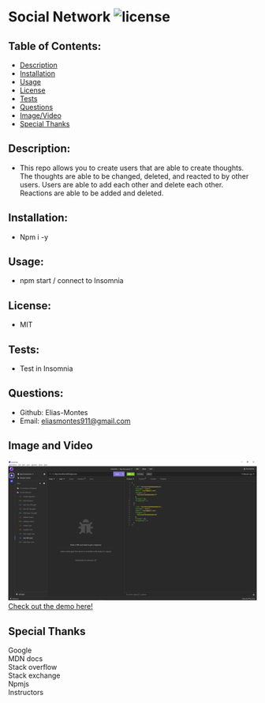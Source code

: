   # Social Network  ![license](https://img.shields.io/badge/license-MIT-green)

  ## Table of Contents:

  * [Description](#description)
  * [Installation](#installation)
  * [Usage](#usage)
  * [License](#license)
  * [Tests](#tests)
  * [Questions](#questions)
  * [Image/Video](#image-and-video)
  * [Special Thanks](#special-thanks)
  
  ## Description:

  - This repo allows you to create users that are able to create thoughts. The thoughts are able to be changed, deleted, and reacted to by other users. Users are able to add each other and delete each other. Reactions are able to be added and deleted.

  ## Installation:

  - Npm i -y

  ## Usage:

  - npm start / connect to Insomnia

  ## License:

  - MIT

  ## Tests:

  - Test in Insomnia

  ## Questions:

  - Github: Elias-Montes
  - Email: eliasmontes911@gmail.com
  
  ## Image and Video

![](./Assets/Desktop%20Screenshot%202023.10.03%20-%2022.21.37.15.png)
[Check out the demo here!](https://drive.google.com/file/d/1S3MFFG_L9mDoqf3ltv984yng5iSLPqs4/view?usp=sharing)

  ## Special Thanks
Google\
MDN docs\
Stack overflow\
Stack exchange\
Npmjs\
Instructors